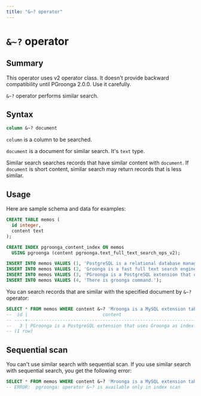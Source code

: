 ```yaml
---
title: "&~? operator"
---
```


# `&~?` operator

## Summary

This operator uses v2 operator class. It doesn't provide backward compatibility until PGroonga 2.0.0. Use it carefully.

`&~?` operator performs similar search.

## Syntax

```sql
column &~? document
```

`column` is a column to be searched.

`document` is a document for similar search. It's `text` type.

Similar search searches records that have similar content with `document`. If `document` is short content, similar search may return records that is less similar.

## Usage

Here are sample schema and data for examples:

```sql
CREATE TABLE memos (
  id integer,
  content text
);

CREATE INDEX pgroonga_content_index ON memos
  USING pgroonga (content pgroonga.text_full_text_search_ops_v2);
```

```sql
INSERT INTO memos VALUES (1, 'PostgreSQL is a relational database management system.');
INSERT INTO memos VALUES (2, 'Groonga is a fast full text search engine that supports all languages.');
INSERT INTO memos VALUES (3, 'PGroonga is a PostgreSQL extension that uses Groonga as index.');
INSERT INTO memos VALUES (4, 'There is groonga command.');
```

You can search records that are similar with the specified document by `&~?` operator:

```sql
SELECT * FROM memos WHERE content &~? 'Mroonga is a MySQL extension taht uses Groonga';
--  id |                            content                             
-- ----+----------------------------------------------------------------
--   3 | PGroonga is a PostgreSQL extension that uses Groonga as index.
-- (1 row)
```

## Sequential scan

You can't use similar search with sequential scan. If you use similar search with sequential search, you get the following error:

```sql
SELECT * FROM memos WHERE content &~? 'Mroonga is a MySQL extension taht uses Groonga';
-- ERROR:  pgroonga: operator &~? is available only in index scan
```
